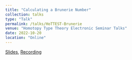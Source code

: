 ```yaml
---
title: "Calculating a Brunerie Number"
collection: talks
type: "Talk"
permalink: /talks/HoTTEST-Brunerie
venue: "Homotopy Type Theory Electronic Seminar Talks"
date: 2022-10-20
location: "Online"
---
```


[Slides](https://aljungstrom.github.io/files/hottest-brunerie.pdf), [Recording](https://youtu.be/MIMeQ88YMKI)
